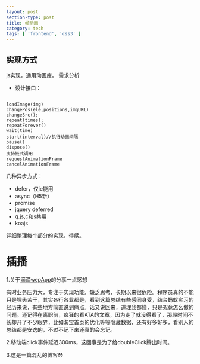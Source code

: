 ```yaml
---
layout: post
section-type: post
title: 帧动画
category: tech
tags: [ 'frontend', 'css3' ]
---
```


## 实现方式
js实现，通用动画库。
需求分析

* 设计接口：
<pre><code data-trim class="bash">
loadImage(img)
changePos(ele,positions,imgURL)
changeSrc();
repeat(times);
repeatForever()
wait(time)
start(interval)//执行动画间隔
pause()
dispose()
支持链式调用
requestAnimationFrame
cancelAnimationFrame
</code></pre>

几种异步方式：

* defer，仅ie能用
* async（H5新）
* promise
* jquery deferred
* q.js,c和s共用
* koajs

详细整理每个部分的实现，待续。


# 插播
1.关于[滴滴wepApp](https://github.com/DDFE/DDFE-blog/issues/4)的分享一点感想

有时业务压力大，专注于实现功能，缺乏思考，长期以来很危险。程序员真的不能只是埋头苦干，其实各行各业都是，看到这篇总结有些感同身受，结合蚂蚁实习的经历来说，有些地方简直说到痛点。话又说回来，道理我都懂，只是究竟怎么做的问题。还记得在离职前，疯狂的看ATA的文章，因为走了就没得看了，那段时间不长却开了不少眼界，比如淘宝首页的优化等等隐藏数据，还有好多好多，看别人的总结都是安逸的，不过不记下来还真的会忘记。

2.移动端click事件延迟300ms，这回事是为了给doubleClick腾出时间。

3.这是一篇混乱的博客😳